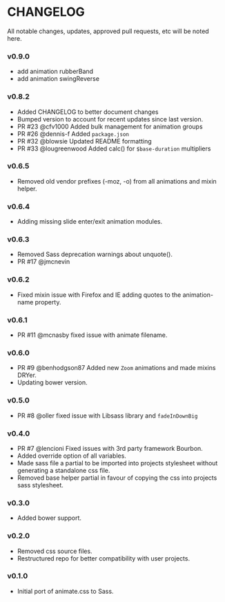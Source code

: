 # CHANGELOG

All notable changes, updates, approved pull requests, etc will be noted here.

### v0.9.0
- add animation rubberBand
- add animation swingReverse

### v0.8.2
- Added CHANGELOG to better document changes
- Bumped version to account for recent updates since last version.
- PR #23 @cfv1000 Added bulk management for animation groups
- PR #26 @dennis-f Added `package.json`
- PR #32 @blowsie Updated README formatting
- PR #33 @lougreenwood Added calc() for `$base-duration` multipliers

### v0.6.5
- Removed old vendor prefixes (-moz, -o) from all animations and mixin helper.

### v0.6.4
- Adding missing slide enter/exit animation modules.

### v0.6.3
- Removed Sass deprecation warnings about unquote().
- PR #17 @jmcnevin

### v0.6.2
- Fixed mixin issue with Firefox and IE adding quotes to the animation-name property.

### v0.6.1
- PR #11 @mcnasby fixed issue with animate filename.

### v0.6.0
- PR #9 @benhodgson87 Added new `Zoom` animations and made mixins DRYer.
- Updating bower version.

### v0.5.0
- PR #8 @oller fixed issue with Libsass library and `fadeInDownBig`

### v0.4.0
- PR #7 @lencioni Fixed issues with 3rd party framework Bourbon.
- Added override option of all variables.
- Made sass file a partial to be imported into projects stylesheet without generating a standalone css file.
- Removed base helper partial in favour of copying the css into projects sass stylesheet.

### v0.3.0
- Added bower support.

### v0.2.0
- Removed css source files.
- Restructured repo for better compatibility with user projects.

### v0.1.0
- Initial port of animate.css to Sass.
